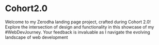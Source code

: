 # Cohort2.0
Welcome to my Zerodha landing page project, crafted during Cohort 2.0! Explore the intersection of design and functionality in this showcase of my #WebDevJourney. Your feedback is invaluable as I navigate the evolving landscape of web development
